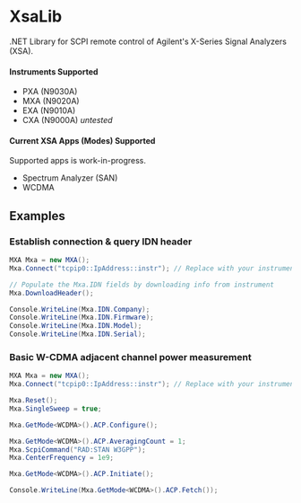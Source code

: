 XsaLib
======

.NET Library for SCPI remote control of Agilent's X-Series Signal Analyzers (XSA).

#### Instruments Supported
* PXA (N9030A)
* MXA (N9020A)
* EXA (N9010A)
* CXA (N9000A) *untested*

#### Current XSA Apps (Modes) Supported
Supported apps is work-in-progress.
* Spectrum Analyzer (SAN)
* WCDMA

Examples
-----
### Establish connection & query IDN header
``` C#
MXA Mxa = new MXA();
Mxa.Connect("tcpip0::IpAddress::instr"); // Replace with your instrument's VISA address

// Populate the Mxa.IDN fields by downloading info from instrument
Mxa.DownloadHeader();

Console.WriteLine(Mxa.IDN.Company);
Console.WriteLine(Mxa.IDN.Firmware);
Console.WriteLine(Mxa.IDN.Model);
Console.WriteLine(Mxa.IDN.Serial);
```

### Basic W-CDMA adjacent channel power measurement
``` C#
MXA Mxa = new MXA();
Mxa.Connect("tcpip0::IpAddress::instr"); // Replace with your instrument's VISA address

Mxa.Reset();
Mxa.SingleSweep = true;

Mxa.GetMode<WCDMA>().ACP.Configure();

Mxa.GetMode<WCDMA>().ACP.AveragingCount = 1;
Mxa.ScpiCommand("RAD:STAN W3GPP");
Mxa.CenterFrequency = 1e9;

Mxa.GetMode<WCDMA>().ACP.Initiate();

Console.WriteLine(Mxa.GetMode<WCDMA>().ACP.Fetch());

```
